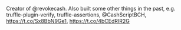 Creator of @revokecash.
Also built some other things in the past, e.g. truffle-plugin-verify, truffle-assertions, @CashScriptBCH, https://t.co/Sx8BbN9Ge1, https://t.co/4bCEdRIR2G
